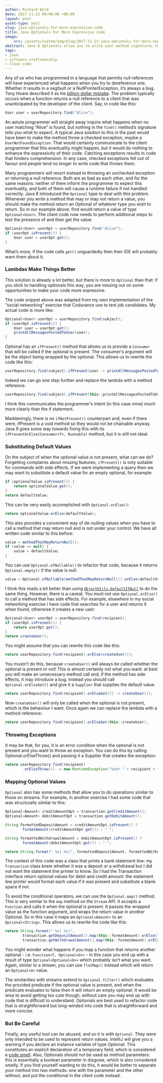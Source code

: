 ```yaml
---
author: Richard Wild
date: 2017-11-23 09:00:00 +00:00
layout: post
asset-type: post
slug: java-optionals-for-more-expressive-code
title: Java Optionals For More Expressive Code
image:
    src: /assets/custom/img/blog/2017-11-23-java-optionals-for-more-expressive-code.png
abstract: Java 8 Optionals allow you to write your method signatures to indicate that your method may or may not return a value. But there is more to Optional than merely checking whether the value is present and getting it if it is. Here I show how Optional also includes some features that can enhance your code's expressiveness.
tags:
- java
- software craftsmanship
- Clean code
---
```

Any of us who has programmed in a language that permits null references will have experienced what happens when you try to dereference one. Whether it results in a segfault or a NullPointerException, it’s always a bug. Tony Hoare described it as his [billion-dollar mistake](https://www.infoq.com/presentations/Null-References-The-Billion-Dollar-Mistake-Tony-Hoare). The problem typically occurs when a function returns a null reference to a client that was unanticipated by the developer of the client. Say, in code like this:

```java
User user = userRepository.find("Alice");
```

An astute programmer will straight away inquire what happens when no user matching “Alice” is found, but nothing in the `find()` method’s signature tells you what to expect. A typical Java solution to this in the past would have been to make the method throw a checked exception, maybe a `UserNotFoundException`. That would certainly communicate to the client programmer that this eventuality might happen, but it would do nothing to enhance the expressivity of their code. Catching exceptions results in code that hinders comprehension. In any case, checked exceptions fell out of favour and people tend no longer to write code that throws them.

Many programmers will resort instead to throwing an unchecked exception or returning a null reference. Both are as bad as each other, and for the same reasons: neither of them inform the programmer to expect this eventuality, and both of them will cause a runtime failure if not handled correctly. Java 8 introduced the `Optional` type to deal with this problem. Whenever you write a method that may or may not return a value, you should make the method return an Optional of whatever type you wish to return. So in our example above, find would return a value of type `Optional<User>`. The client code now needs to perform additional steps to test the presence of and then get the value:

```java
Optional<User> userOpt = userRepository.find("Alice");
if (userOpt.isPresent()) {
	User user = userOpt.get();	
}
```

What’s more, if the code calls `get()` unguardedly then their IDE will probably warn them about it.

### Lambdas Make Things Better
This solution is already a lot better, but there is more to `Optional` than that: if you stick to handling optionals this way, you are missing out on some opportunities to make your code more expressive.

The code snippet above was adapted from my own implementation of the “social networking” exercise that Codurance use to test job candidates. My actual code is more like:

```java
Optional<User> userOpt = userRepository.find(subject);
if (userOpt.isPresent()) {
    User user = userOpt.get();
    printAllMessagesPostedToUser(user);
}
```

Optional has an `ifPresent()` method that allows us to provide a `Consumer` that will be called if the optional is present. The consumer’s argument will be the object being wrapped by the optional. This allows us to rewrite the code like this:

```java
userRepository.find(subject).ifPresent(user -> printAllMessagesPostedToUser(user));
```

Indeed we can go one step further and replace the lambda with a method reference:

```java
userRepository.find(subject).ifPresent(this::printAllMessagesPostedToUser);
```

I think this communicates the programmer’s intent (in this case mine) much more clearly than the if statement. 

Maddeningly, there is no `ifNotPresent()` counterpart and, even if there were, ifPresent is a void method so they would not be chainable anyway. Java 9 goes some way towards fixing this with its `ifPresentOrElse(Consumer<T>, Runnable)` method, but it is still not ideal.

### Substituting Default Values
On the subject of when the optional value is not present, what can we do? Forgetting complaints about missing features, `ifPresent()` is only suitable for commands with side effects. If we were implementing a query then we may want to substitute a default value for an empty optional, for example:

```java
if (optionalValue.isPresent()) {
	return optionalValue.get();
}
return defaultValue;
```

This can be very easily accomplished with `Optional.orElse()`:

```java
return optionalValue.orElse(defaultValue);
```

This also provides a convenient way of de-nulling values when you have to call a method that may return null and is not under your control. We have all written code similar to this before:

```java
value = methodThatMayReturnNull();
if (value == null) {
	value = defaultValue;
}
```

You can use `Optional.ofNullable()` to refactor that code, because it returns `Optional.empty()` if the value is null:

```java
value = Optional.ofNullable(methodThatMayReturnNull()).orElse(defaultValue);
```

I think this reads a bit better than using [`ObjectUtils.defaultIfNull`](https://commons.apache.org/proper/commons-lang/javadocs/api-3.1/org/apache/commons/lang3/ObjectUtils.html#defaultIfNull) to do the same thing. However, there is a caveat. You must not use `Optional.orElse()` to call a method that has side effects. For example, elsewhere in my social networking exercise I have code that searches for a user and returns it when found, otherwise it creates a new user:

```java
Optional<User> userOpt = userRepository.find(recipient);
if (userOpt.isPresent()) {
    return userOpt.get();
}
return createUser();
```

You might assume that you can rewrite this code like this:

```java
return userRepository.find(recipient).orElse(createUser());
```

You mustn’t do this, because `createUser()` will always be called whether the optional is present or not! This is almost certainly not what you want: at best you will make an unnecessary method call and, if the method has side effects, it may introduce a bug. Instead you should call `Optional.orElseGet()` and give it a `Supplier` that supplies the default value:

```java
return userRepository.find(recipient).orElseGet(() -> createUser());
```

Now `createUser()` will only be called when the optional is not present, which is the behaviour I want. Once again we can replace the lambda with a method reference:

```java
return userRepository.find(recipient).orElseGet(this::createUser);
```

### Throwing Exceptions
It may be that, for you, it is an error condition when the optional is not present and you want to throw an exception. You can do this by calling Optional.orElseThrow() and passing it a Supplier that creates the exception:

```java
return userRepository.find(recipient)
        .orElseThrow(() -> new RuntimeException("User " + recipient + " not found"));
```

### Mapping Optional Values
`Optional` also has some methods that allow you to do operations similar to those on streams. For example, in another exercise I had some code that was structurally similar to this:

```java
Optional<Amount> creditAmountOpt = transaction.getCreditAmount();
Optional<Amount> debitAmountOpt = transaction.getDebitAmount();

String formattedDepositAmount = creditAmountOpt.isPresent() ?
        formatAmount(creditAmountOpt.get()) : " ";

String formattedWithdrawalAmount = debitAmountOpt.isPresent() ?
        formatAmount(debitAmountOpt.get()) : " ";

return String.format(" %s| %s|", formattedDepositAmount, formattedWithdrawalAmount);
```

The context of this code was a class that prints a bank statement line: my `Transaction` class knew whether it was a deposit or a withdrawal but I did not want the statement line printer to know. So I had the Transaction interface return optional values for debit and credit amount: the statement line printer would format each value if it was present and substitute a blank space if not.

To avoid the conditional operators, we can use the `Optional.map()` method. This is very similar to the `map` method on the `Stream` API. It accepts a `Function` and calls it when the optional is present. It passes the wrapped value as the function argument, and wraps the return value in another Optional. So in this case it maps an `Optional<Amount>` to an `Optional<String>`. This allows us to rewrite the code like this:

```java
return String.format(" %s| %s|",
        transaction.getDepositAmount().map(this::formatAmount).orElse(" "),
        transaction.getWithdrawalAmount().map(this::formatAmount).orElse(" "));
```

You might wonder what happens if you map a function that returns another optional - i.e. `Function<T, Optional<U>>` - in this case you end up with a result of type `Optional<Optional<U>>` which probably isn’t what you want. Again, similar to a stream, you can use `flatMap()` instead which will return an `Optional<U>` value.

The similarities with streams extend to `Optional.filter()` which evaluates the provided predicate if the optional value is present, and when the predicate evaluates to false then it will return an empty optional. It would be wise to avoid getting too cute though, without care you may end up with code that is difficult to understand. Optionals are best used to refactor code that is straightforward but long-winded into code that is straightforward and more concise.

### But Be Careful
Finally, any useful tool can be abused, and so it is with `Optional`. They were only intended to be used to represent return values. IntelliJ will give you a warning if you declare an instance variable of type Optional. This constitutes an explicit declaration of a temporary field, which is considered a [code smell](https://sourcemaking.com/refactoring/smells/temporary-field). Also, Optionals should not be used as method parameters: this is essentially a boolean parameter in disguise, which is also considered smelly. If you find yourself wanting to do this, it would be better to separate your method into two methods: one with the parameter and the other without, and put the conditional in the client code instead.
